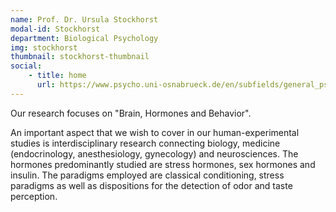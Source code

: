 ```yaml
---
name: Prof. Dr. Ursula Stockhorst
modal-id: Stockhorst
department: Biological Psychology
img: stockhorst
thumbnail: stockhorst-thumbnail
social:
    - title: home
      url: https://www.psycho.uni-osnabrueck.de/en/subfields/general_psychology_ii_and_biological_psychology.html
---
```


Our research focuses on "Brain, Hormones and Behavior".

An important aspect that we wish to cover in our human-experimental studies is interdisciplinary research connecting biology, medicine (endocrinology, anesthesiology, gynecology) and neurosciences. The hormones predominantly studied are stress hormones, sex hormones and insulin. The paradigms employed are classical conditioning, stress paradigms as well as dispositions for the detection of odor and taste perception.